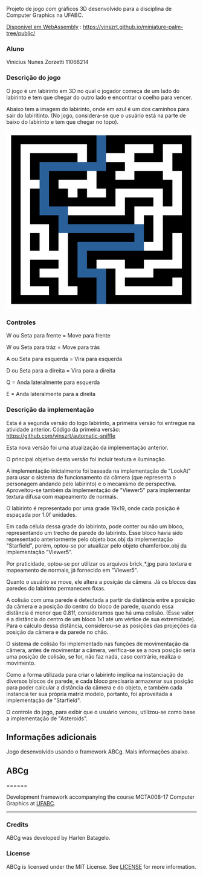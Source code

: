 Projeto de jogo com gráficos 3D desenvolvido para a disciplina de Computer Graphics na UFABC.

[Disponível em WebAssembly](https://vinszrt.github.io/miniature-palm-tree/public/) : https://vinszrt.github.io/miniature-palm-tree/public/

### Aluno

Vinicius Nunes Zorzetti
11068214

### Descrição do jogo

O jogo é um labirinto em 3D no qual o jogador começa de um lado do labirinto e tem que chegar do outro lado e encontrar o coelho para vencer.

Abaixo tem a imagem do labirinto, onde em azul é um dos caminhos para sair do labiritinto. (No jogo, considera-se que o usuário está na parte de baixo do labirinto e tem que chegar no topo).

![alt Labirinto](public/maze.png "Maze")

### Controles

W ou Seta para frente = Move para frente

W ou Seta para tráz = Move para trás

A ou Seta para esquerda = Vira para esquerda

D ou Seta para a direita = Vira para a direita

Q = Anda lateralmente para esquerda

E = Anda lateralmente para a direita

### Descrição da implementação

Esta é a segunda versão do logo labirinto, a primeira versão foi entregue na atividade anterior.
Código da primeira versão: https://github.com/vinszrt/automatic-sniffle

Esta nova versão foi uma atualização da implementação anterior.

O principal objetivo desta versão foi incluir textura e iluminação.

A implementação inicialmente foi baseada na implementação de "LookAt" para usar o sistema de funcionamento da câmera (que representa o personagem andando pelo labirinto) e o mecanismo de perspectiva. Aproveitou-se também da implementação de "Viewer5" para implementar textura difusa com mapeamento de normais.

O labirinto é representado por uma grade 19x19, onde cada posição é espaçada por 1.0f unidades.

Em cada célula dessa grade do labirinto, pode conter ou não um bloco, representando um trecho de parede do labirinto. Esse bloco havia sido representado anteriormente pelo objeto box.obj da implementação "Starfield", porém, optou-se por atualizar pelo objeto chamferbox.obj da implementação "Viewer5".

Por praticidade, optou-se por utilizar os arquivos brick\_\*.jpg para textura e mapeamento de normais, já fornecido em "Viewer5".

Quanto o usuário se move, ele altera a posição da câmera. Já os blocos das paredes do labirinto permanecem fixas.

A colisão com uma parede é detectada a partir da distância entre a posição da câmera e a posição do centro do bloco de parede, quando essa distância é menor que 0.81f, consideramos que há uma colisão. (Esse valor é a distância do centro de um bloco 1x1 até um vértice de sua extremidade). Para o cálculo dessa distância, considerou-se as posições das projeções da posição da câmera e da parede no chão.

O sistema de colisão foi implementado nas funções de movimentação da câmera, antes de movimentar a câmera, verifica-se se a nova posição seria uma posição de colisão, se for, não faz nada, caso contrário, realiza o movimento.

Como a forma utilizada para criar o labirinto implica na instanciação de diversos blocos de parede, e cada bloco precisaria armazenar sua posição para poder calcular a distância da câmera e do objeto, e também cada instancia ter sua própria matriz modelo, portanto, foi aproveitada a implementação de "Starfield".

O controle do jogo, para exibir que o usuário venceu, utilizou-se como base a implementação de "Asteroids".

## Informações adicionais

Jogo desenvolvido usando o framework ABCg. Mais informações abaixo.

## ABCg

======

Development framework accompanying the course MCTA008-17 Computer Graphics at [UFABC](https://www.ufabc.edu.br/).

---

### Credits

ABCg was developed by Harlen Batagelo.

### License

ABCg is licensed under the MIT License. See [LICENSE](https://github.com/hbatagelo/abcg/blob/main/LICENSE) for more information.
